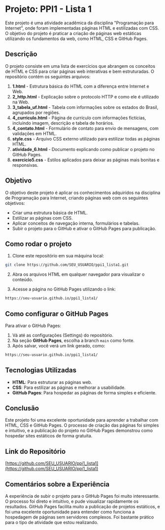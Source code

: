 
# Projeto: PPI1 - Lista 1

Este projeto é uma atividade acadêmica da disciplina "Programação para Internet", onde foram implementadas páginas HTML e estilizadas com CSS. O objetivo do projeto é praticar a criação de páginas web estáticas utilizando os fundamentos da web, como HTML, CSS e GitHub Pages.

## Descrição

O projeto consiste em uma lista de exercícios que abrangem os conceitos de HTML e CSS para criar páginas web interativas e bem estruturadas. O repositório contém os seguintes arquivos:

1. **1.html** - Estrutura básica do HTML com a diferença entre Internet e Web.
2. **2_http.html** - Explicação sobre o protocolo HTTP e como ele é utilizado na Web.
3. **3_tabela_uf.html** - Tabela com informações sobre os estados do Brasil, agrupados por regiões.
4. **4_curriculo.html** - Página de currículo com informações fictícias, incluindo imagem, descrição e tabela de horários.
5. **4_contato.html** - Formulário de contato para envio de mensagens, com validações em HTML.
6. **style.css** - Arquivo CSS externo utilizado para estilizar todas as páginas HTML.
7. **atividade_6.html** - Documento explicando como publicar o projeto no GitHub Pages.
8. **exercicio5.css** - Estilos aplicados para deixar as páginas mais bonitas e responsivas.

## Objetivo

O objetivo deste projeto é aplicar os conhecimentos adquiridos na disciplina de Programação para Internet, criando páginas web com os seguintes objetivos:

- Criar uma estrutura básica de HTML.
- Estilizar as páginas com CSS.
- Aplicar conceitos de navegação interna, formulários e tabelas.
- Subir o projeto para o GitHub e ativar o GitHub Pages para publicação.

## Como rodar o projeto

1. Clone este repositório em sua máquina local:

```bash
git clone https://github.com/SEU_USUARIO/ppi1_lista1.git
```

2. Abra os arquivos HTML em qualquer navegador para visualizar o conteúdo.

3. Acesse a página no GitHub Pages utilizando o link:

```bash
https://seu-usuario.github.io/ppi1_lista1/
```

## Como configurar o GitHub Pages

Para ativar o GitHub Pages:

1. Vá até as configurações (Settings) do repositório.
2. Na seção **GitHub Pages**, escolha a branch `main` como fonte.
3. Após salvar, você verá um link gerado, como:

```bash
https://seu-usuario.github.io/ppi1_lista1/
```

## Tecnologias Utilizadas

- **HTML**: Para estruturar as páginas web.
- **CSS**: Para estilizar as páginas e melhorar a usabilidade.
- **GitHub Pages**: Para hospedar as páginas de forma simples e eficiente.

## Conclusão

Este projeto foi uma excelente oportunidade para aprender a trabalhar com HTML, CSS e GitHub Pages. O processo de criação das páginas foi simples e intuitivo, e a publicação do projeto no GitHub Pages demonstrou como hospedar sites estáticos de forma gratuita.

## Link do Repositório

[https://github.com/SEU_USUARIO/ppi1_lista1](https://github.com/SEU_USUARIO/ppi1_lista1)

## Comentários sobre a Experiência

A experiência de subir o projeto para o GitHub Pages foi muito interessante. O processo foi direto e intuitivo, e pude visualizar rapidamente os resultados. GitHub Pages facilita muito a publicação de projetos estáticos, e foi uma excelente oportunidade para entender como funciona a hospedagem de páginas sem servidores complexos. Foi bastante prático para o tipo de atividade que estou realizando.

